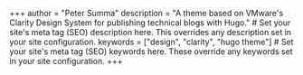 +++
author = "Peter Summa"
description = "A theme based on VMware's Clarity Design System for publishing technical blogs with Hugo." # Set your site's meta tag (SEO) description here. This overrides any description set in your site configuration.
keywords = ["design", "clarity", "hugo theme"] # Set your site's meta tag (SEO) keywords here. These override any keywords set in your site configuration.
+++
